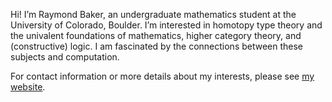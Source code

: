 Hi! I’m Raymond Baker, an undergraduate mathematics student at the University of Colorado, Boulder.
I’m interested in homotopy type theory and the univalent foundations of mathematics, higher category theory, and (constructive) logic. I am fascinated by the connections between these subjects and computation.

For contact information or more details about my interests, please see [my website](https://morphismz.github.io/).